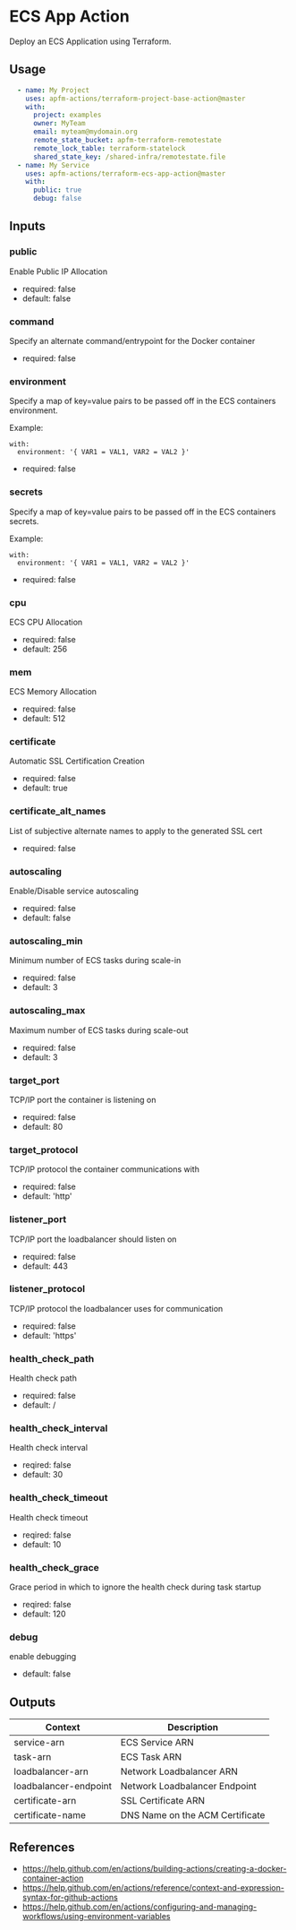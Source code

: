 ECS App Action
==============
Deploy an ECS Application using Terraform.

Usage
-----

```yaml
  - name: My Project
    uses: apfm-actions/terraform-project-base-action@master
    with:
      project: examples
      owner: MyTeam
      email: myteam@mydomain.org
      remote_state_bucket: apfm-terraform-remotestate
      remote_lock_table: terraform-statelock
      shared_state_key: /shared-infra/remotestate.file
  - name: My Service
    uses: apfm-actions/terraform-ecs-app-action@master
    with:
      public: true
      debug: false
```

Inputs
------

### public
Enable Public IP Allocation
- required: false
- default: false

### command
Specify an alternate command/entrypoint for the Docker container
- required: false

### environment
Specify a map of key=value pairs to be passed off in the ECS containers environment.

Example:
```
with:
  environment: '{ VAR1 = VAL1, VAR2 = VAL2 }'
```
- required: false

### secrets
Specify a map of key=value pairs to be passed off in the ECS containers secrets.

Example:
```
with:
  environment: '{ VAR1 = VAL1, VAR2 = VAL2 }'
```
- required: false

### cpu
ECS CPU Allocation
- required: false
- default: 256

### mem
ECS Memory Allocation
- required: false
- default: 512

### certificate
Automatic SSL Certification Creation
- required: false
- default: true

### certificate_alt_names
List of subjective alternate names to apply to the generated SSL cert
- required: false

### autoscaling
Enable/Disable service autoscaling
- required: false
- default: false

### autoscaling_min
Minimum number of ECS tasks during scale-in
- required: false
- default: 3

### autoscaling_max
Maximum number of ECS tasks during scale-out
- required: false
- default: 3

### target_port
TCP/IP port the container is listening on
- required: false
- default: 80

### target_protocol
TCP/IP protocol the container communications with
- required: false
- default: 'http'

### listener_port
TCP/IP port the loadbalancer should listen on
- required: false
- default: 443

### listener_protocol
TCP/IP protocol the loadbalancer uses for communication
 - required: false
- default: 'https'

### health_check_path
Health check path
- required: false
- default: /

### health_check_interval
Health check interval
- reqired: false
- default: 30

### health_check_timeout
Health check timeout
- reqired: false
- default: 10

### health_check_grace
Grace period in which to ignore the health check during task startup
- reqired: false
- default: 120

### debug
enable debugging
- default: false

Outputs
-------

|       Context         |          Description            |
|-----------------------|---------------------------------|
| service-arn           | ECS Service ARN                 |
| task-arn              | ECS Task ARN                    |
| loadbalancer-arn      | Network Loadbalancer ARN        |
| loadbalancer-endpoint | Network Loadbalancer Endpoint   |
| certificate-arn       | SSL Certificate ARN             |
| certificate-name      | DNS Name on the ACM Certificate |

References
----------

- https://help.github.com/en/actions/building-actions/creating-a-docker-container-action
- https://help.github.com/en/actions/reference/context-and-expression-syntax-for-github-actions
- https://help.github.com/en/actions/configuring-and-managing-workflows/using-environment-variables
